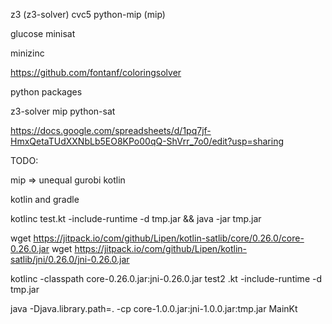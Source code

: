 z3  (z3-solver)
cvc5
python-mip (mip)

glucose
minisat

minizinc


https://github.com/fontanf/coloringsolver




python packages

z3-solver
mip
python-sat



https://docs.google.com/spreadsheets/d/1pq7jf-HmxQetaTUdXXNbLb5EO8KPo00qQ-ShVrr_7o0/edit?usp=sharing



TODO:

mip => unequal
gurobi
kotlin



kotlin and gradle

kotlinc test.kt -include-runtime -d tmp.jar && java -jar tmp.jar


wget https://jitpack.io/com/github/Lipen/kotlin-satlib/core/0.26.0/core-0.26.0.jar 
wget https://jitpack.io/com/github/Lipen/kotlin-satlib/jni/0.26.0/jni-0.26.0.jar


kotlinc -classpath core-0.26.0.jar:jni-0.26.0.jar test2
.kt -include-runtime -d tmp.jar

java -Djava.library.path=. -cp core-1.0.0.jar:jni-1.0.0.jar:tmp.jar MainKt
